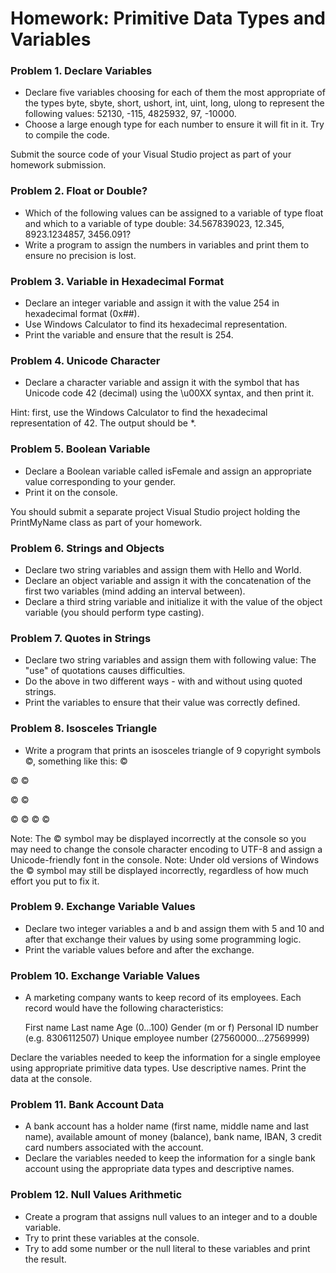Homework: Primitive Data Types and Variables
========

### Problem 1.	 Declare Variables
*	Declare five variables choosing for each of them the most appropriate of the types byte, sbyte, short, ushort, int, uint, long, ulong to represent the following values: 52130, -115, 4825932, 97, -10000.
*	Choose a large enough type for each number to ensure it will fit in it. Try to compile the code.

Submit the source code of your Visual Studio project as part of your homework submission.

### Problem 2.	Float or Double?
*	Which of the following values can be assigned to a variable of type float and which to a variable of type double: 34.567839023, 12.345, 8923.1234857, 3456.091?
*	Write a program to assign the numbers in variables and print them to ensure no precision is lost.

### Problem 3.	Variable in Hexadecimal Format
*	Declare an integer variable and assign it with the value 254 in hexadecimal format (0x##).
*	Use Windows Calculator to find its hexadecimal representation.
*	Print the variable and ensure that the result is 254.

### Problem 4.	Unicode Character
*	Declare a character variable and assign it with the symbol that has Unicode code 42 (decimal) using the \u00XX syntax, and then print it.

Hint: first, use the Windows Calculator to find the hexadecimal representation of 42. The output should be *.

### Problem 5.	 Boolean Variable
*	Declare a Boolean variable called isFemale and assign an appropriate value corresponding to your gender.
*	Print it on the console.

You should submit a separate project Visual Studio project holding the PrintMyName class as part of your homework.

### Problem 6.	Strings and Objects
*	Declare two string variables and assign them with Hello and World.
*	Declare an object variable and assign it with the concatenation of the first two variables (mind adding an interval between).
*	Declare a third string variable and initialize it with the value of the object variable (you should perform type casting).

### Problem 7.	Quotes in Strings
*	Declare two string variables and assign them with following value: The "use" of quotations causes difficulties.
*	Do the above in two different ways - with and without using quoted strings.
*	Print the variables to ensure that their value was correctly defined.

### Problem 8.	 Isosceles Triangle
*	Write a program that prints an isosceles triangle of 9 copyright symbols ©, something like this:
   ©

  © ©

 ©   ©

© © © ©

Note: The © symbol may be displayed incorrectly at the console so you may need to change the console character encoding to UTF-8 and assign a Unicode-friendly font in the console.
Note: Under old versions of Windows the © symbol may still be displayed incorrectly, regardless of how much effort you put to fix it.

### Problem 9.	Exchange Variable Values
*	Declare two integer variables a and b and assign them with 5 and 10 and after that exchange their values by using some programming logic.
*	Print the variable values before and after the exchange.

### Problem 10.	Exchange Variable Values
*	A marketing company wants to keep record of its employees. Each record would have the following characteristics:

    First name
    Last name
    Age (0...100)
    Gender (m or f)
    Personal ID number (e.g. 8306112507)
    Unique employee number (27560000…27569999)

Declare the variables needed to keep the information for a single employee using appropriate primitive data types. Use descriptive names. Print the data at the console.

### Problem 11.	Bank Account Data
*	A bank account has a holder name (first name, middle name and last name), available amount of money (balance), bank name, IBAN, 3 credit card numbers associated with the account.
*	Declare the variables needed to keep the information for a single bank account using the appropriate data types and descriptive names.

### Problem 12.	Null Values Arithmetic
*	Create a program that assigns null values to an integer and to a double variable. 
*	Try to print these variables at the console. 
*	Try to add some number or the null literal to these variables and print the result.



